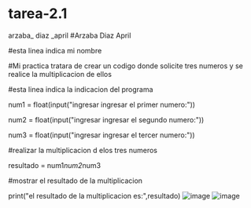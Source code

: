 # tarea-2.1
arzaba_ diaz _april
#Arzaba Diaz April 

#esta linea indica mi nombre 

#Mi practica tratara de crear un codigo  donde solicite tres numeros y se realice la multiplicacion de ellos

#esta linea indica la indicacion del programa

num1 = float(input("ingresar ingresar el primer numero:"))

num2 = float(input("ingresar ingresar el segundo numero:"))

num3 = float(input("ingresar ingresar el tercer numero:"))

#realizar la multiplicacion d elos tres numeros

resultado = num1*num2*num3


#mostrar el resultado de la multiplicacion

print("el resultado de la multiplicacion es:",resultado)
![image](https://github.com/user-attachments/assets/dfaa93a9-56f3-477c-873a-10208668de7b)
![image](https://github.com/user-attachments/assets/2146472b-9cb8-429c-b6c7-b4139ef8c008)




